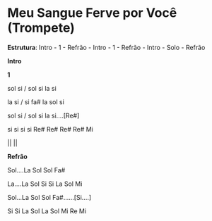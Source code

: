 # **Meu Sangue Ferve por Você (Trompete)**

**Estrutura**: Intro - 1 - Refrão - Intro - 1 - Refrão - Intro - Solo -
Refrão

**Intro**

**1**

sol si / sol si la si

la si / si fa# la sol si

sol si / sol si la si....\[Re#\]

si si si si Re# Re# Re# Re# Mi

||
||

**Refrão**

Sol....La Sol Sol Fa#

La....La Sol Si Si La Sol Mi

Sol...La Sol Sol Fa#......\[Si....\]

Si Si La Sol La Sol Mi Re Mi